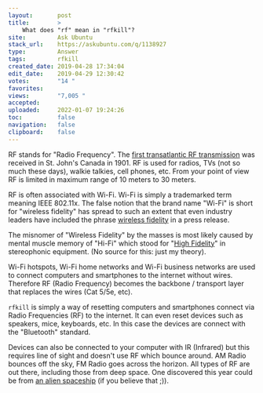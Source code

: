 ```yaml
---
layout:       post
title:        >
    What does "rf" mean in "rfkill"?
site:         Ask Ubuntu
stack_url:    https://askubuntu.com/q/1138927
type:         Answer
tags:         rfkill
created_date: 2019-04-28 17:34:04
edit_date:    2019-04-29 12:30:42
votes:        "14 "
favorites:    
views:        "7,005 "
accepted:     
uploaded:     2022-01-07 19:24:26
toc:          false
navigation:   false
clipboard:    false
---
```


RF stands for "Radio Frequency". The [first transatlantic RF transmission][1] was received in St. John's Canada in 1901. RF is used for radios, TVs (not so much these days), walkie talkies, cell phones, etc. From your point of view RF is limited in maximum range of 10 meters to 30 meters.

RF is often associated with Wi-Fi. Wi-Fi is simply a trademarked term meaning IEEE 802.11x. The false notion that the brand name "Wi-Fi" is short for "wireless fidelity" has spread to such an extent that even industry leaders have included the phrase [wireless fidelity][2] in a press release.

The misnomer of "Wireless Fidelity" by the masses is most likely caused by mental muscle memory of "Hi-Fi" which stood for "[High Fidelity][3]" in stereophonic equipment. (No source for this:  just my theory).

Wi-Fi hotspots, Wi-Fi home networks and Wi-Fi business networks are used to connect computers and smartphones to the internet without wires. Therefore RF (Radio Frequency) becomes the backbone / transport layer that replaces the wires (Cat 5/5e, etc).

`rfkill` is simply a way of resetting computers and smartphones connect via Radio Frequencies (RF) to the internet. It can even reset devices such as speakers, mice, keyboards, etc. In this case the devices are connect with the "Bluetooth" standard.

Devices can also be connected to your computer with IR (Infrared) but this requires line of sight and doesn't use RF which bounce around. AM Radio bounces off the sky, FM Radio goes across the horizon. All types of RF are out there, including those from deep space. One discovered this year could be from [an alien spaceship][4] (if you believe that ;)).


  [1]: https://www.pc.gc.ca/en/lhn-nhs/nl/signalhill
  [2]: https://www.webopedia.com/DidYouKnow/Computer_Science/wifi_explained.asp
  [3]: https://en.wikipedia.org/wiki/High_fidelity
  [4]: https://www.bbc.com/news/science-environment-46811618
